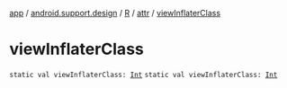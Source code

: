 [app](../../../index.md) / [android.support.design](../../index.md) / [R](../index.md) / [attr](index.md) / [viewInflaterClass](./view-inflater-class.md)

# viewInflaterClass

`static val viewInflaterClass: `[`Int`](https://kotlinlang.org/api/latest/jvm/stdlib/kotlin/-int/index.html)
`static val viewInflaterClass: `[`Int`](https://kotlinlang.org/api/latest/jvm/stdlib/kotlin/-int/index.html)